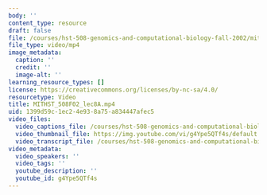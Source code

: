 ```yaml
---
body: ''
content_type: resource
draft: false
file: /courses/hst-508-genomics-and-computational-biology-fall-2002/mithst_508f02_lec8a_360p_16_9.mp4
file_type: video/mp4
image_metadata:
  caption: ''
  credit: ''
  image-alt: ''
learning_resource_types: []
license: https://creativecommons.org/licenses/by-nc-sa/4.0/
resourcetype: Video
title: MITHST_508F02_lec8A.mp4
uid: 1399d59c-1ec2-4e93-8a75-a834447afec5
video_files:
  video_captions_file: /courses/hst-508-genomics-and-computational-biology-fall-2002/1J_KuDfhsgR2k09CO14zSJeIaztG-DFsM_transcript.webvtt
  video_thumbnail_file: https://img.youtube.com/vi/g4Ype5QTf4s/default.jpg
  video_transcript_file: /courses/hst-508-genomics-and-computational-biology-fall-2002/1J_KuDfhsgR2k09CO14zSJeIaztG-DFsM_transcript.pdf
video_metadata:
  video_speakers: ''
  video_tags: ''
  youtube_description: ''
  youtube_id: g4Ype5QTf4s
---
```

